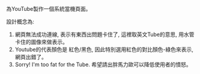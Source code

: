 為YouTube製作一個系統當機頁面。

設計概念為: 
1. 網頁無法成功連線, 表示有東西出問題卡住了, 這裡取英文Tube的意思, 用水管卡住的圖像來做表示。
2. Youtube的代表顏色是 紅色/黑色, 因此特別選用紅色的對比顏色-綠色來表示, 網頁出錯了。
3. Sorry! I'm too fat for the Tube. 希望請出胖馬力歐可以降低使用者的憤怒。

